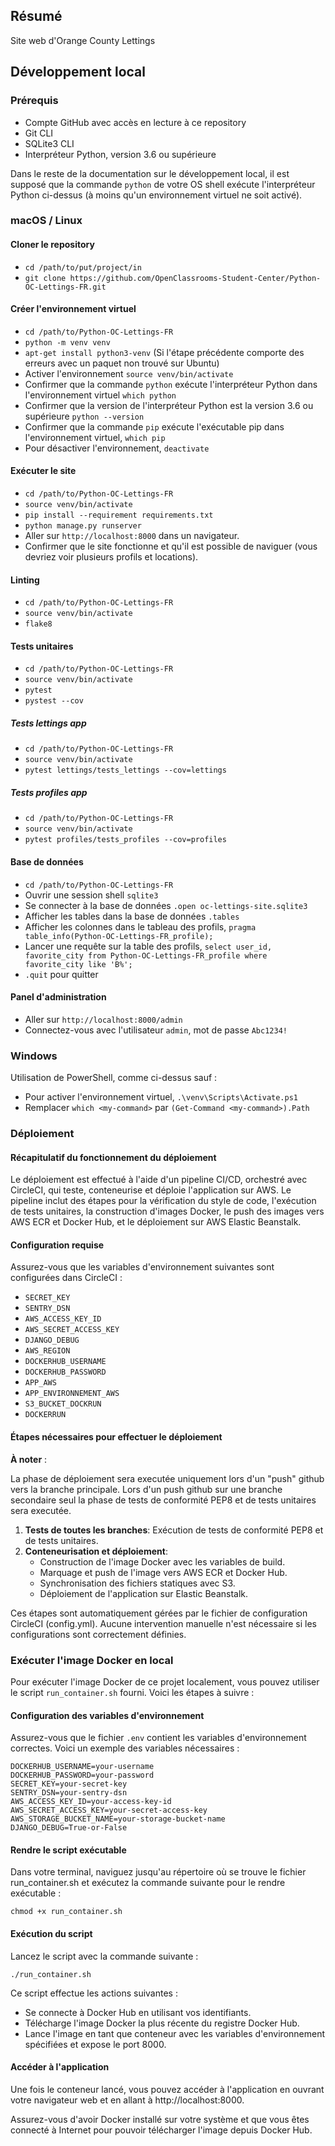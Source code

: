 ## Résumé

Site web d'Orange County Lettings

## Développement local

### Prérequis

- Compte GitHub avec accès en lecture à ce repository
- Git CLI
- SQLite3 CLI
- Interpréteur Python, version 3.6 ou supérieure

Dans le reste de la documentation sur le développement local, il est supposé que la commande `python` de votre OS shell exécute l'interpréteur Python ci-dessus (à moins qu'un environnement virtuel ne soit activé).

### macOS / Linux

#### Cloner le repository

- `cd /path/to/put/project/in`
- `git clone https://github.com/OpenClassrooms-Student-Center/Python-OC-Lettings-FR.git`

#### Créer l'environnement virtuel

- `cd /path/to/Python-OC-Lettings-FR`
- `python -m venv venv`
- `apt-get install python3-venv` (Si l'étape précédente comporte des erreurs avec un paquet non trouvé sur Ubuntu)
- Activer l'environnement `source venv/bin/activate`
- Confirmer que la commande `python` exécute l'interpréteur Python dans l'environnement virtuel
`which python`
- Confirmer que la version de l'interpréteur Python est la version 3.6 ou supérieure `python --version`
- Confirmer que la commande `pip` exécute l'exécutable pip dans l'environnement virtuel, `which pip`
- Pour désactiver l'environnement, `deactivate`

#### Exécuter le site

- `cd /path/to/Python-OC-Lettings-FR`
- `source venv/bin/activate`
- `pip install --requirement requirements.txt`
- `python manage.py runserver`
- Aller sur `http://localhost:8000` dans un navigateur.
- Confirmer que le site fonctionne et qu'il est possible de naviguer (vous devriez voir plusieurs profils et locations).

#### Linting

- `cd /path/to/Python-OC-Lettings-FR`
- `source venv/bin/activate`
- `flake8`

#### Tests unitaires

- `cd /path/to/Python-OC-Lettings-FR`
- `source venv/bin/activate`
- `pytest`
- `pystest --cov`

##### Tests lettings app

- `cd /path/to/Python-OC-Lettings-FR`
- `source venv/bin/activate`
- `pytest lettings/tests_lettings --cov=lettings`

##### Tests profiles app

- `cd /path/to/Python-OC-Lettings-FR`
- `source venv/bin/activate`
- `pytest profiles/tests_profiles --cov=profiles`

#### Base de données

- `cd /path/to/Python-OC-Lettings-FR`
- Ouvrir une session shell `sqlite3`
- Se connecter à la base de données `.open oc-lettings-site.sqlite3`
- Afficher les tables dans la base de données `.tables`
- Afficher les colonnes dans le tableau des profils, `pragma table_info(Python-OC-Lettings-FR_profile);`
- Lancer une requête sur la table des profils, `select user_id, favorite_city from
  Python-OC-Lettings-FR_profile where favorite_city like 'B%';`
- `.quit` pour quitter

#### Panel d'administration

- Aller sur `http://localhost:8000/admin`
- Connectez-vous avec l'utilisateur `admin`, mot de passe `Abc1234!`

### Windows

Utilisation de PowerShell, comme ci-dessus sauf :

- Pour activer l'environnement virtuel, `.\venv\Scripts\Activate.ps1` 
- Remplacer `which <my-command>` par `(Get-Command <my-command>).Path`

### Déploiement

#### Récapitulatif du fonctionnement du déploiement

Le déploiement est effectué à l'aide d'un pipeline CI/CD, orchestré avec CircleCI, qui teste, conteneurise et déploie l'application sur AWS. Le pipeline inclut des étapes pour la vérification du style de code, l'exécution de tests unitaires, la construction d'images Docker, le push des images vers AWS ECR et Docker Hub, et le déploiement sur AWS Elastic Beanstalk.

#### Configuration requise

Assurez-vous que les variables d'environnement suivantes sont configurées dans CircleCI :

- `SECRET_KEY`
- `SENTRY_DSN`
- `AWS_ACCESS_KEY_ID`
- `AWS_SECRET_ACCESS_KEY`
- `DJANGO_DEBUG`
- `AWS_REGION`
- `DOCKERHUB_USERNAME`
- `DOCKERHUB_PASSWORD`
- `APP_AWS`
- `APP_ENVIRONNEMENT_AWS`
- `S3_BUCKET_DOCKRUN`
- `DOCKERRUN`

#### Étapes nécessaires pour effectuer le déploiement

<b>À noter</b> : 

La phase de déploiement sera executée uniquement lors d'un "push" github vers la branche principale. Lors d'un push github sur une branche secondaire seul la phase de tests de conformité PEP8 et de tests unitaires sera executée.

1. **Tests de toutes les branches**: Exécution de tests de conformité PEP8 et de tests unitaires.
2. **Conteneurisation et déploiement**:
   - Construction de l'image Docker avec les variables de build.
   - Marquage et push de l'image vers AWS ECR et Docker Hub.
   - Synchronisation des fichiers statiques avec S3.
   - Déploiement de l'application sur Elastic Beanstalk.

Ces étapes sont automatiquement gérées par le fichier de configuration CircleCI (config.yml). Aucune intervention manuelle n'est nécessaire si les configurations sont correctement définies.

### Exécuter l'image Docker en local

Pour exécuter l'image Docker de ce projet localement, vous pouvez utiliser le script `run_container.sh` fourni. Voici les étapes à suivre :

#### Configuration des variables d'environnement
Assurez-vous que le fichier `.env` contient les variables d'environnement correctes. Voici un exemple des variables nécessaires :
```
DOCKERHUB_USERNAME=your-username
DOCKERHUB_PASSWORD=your-password
SECRET_KEY=your-secret-key
SENTRY_DSN=your-sentry-dsn
AWS_ACCESS_KEY_ID=your-access-key-id
AWS_SECRET_ACCESS_KEY=your-secret-access-key
AWS_STORAGE_BUCKET_NAME=your-storage-bucket-name
DJANGO_DEBUG=True-or-False
```

#### Rendre le script exécutable

Dans votre terminal, naviguez jusqu'au répertoire où se trouve le fichier run_container.sh et exécutez la commande suivante pour le rendre exécutable :

```
chmod +x run_container.sh
```

#### Exécution du script

Lancez le script avec la commande suivante :

```
./run_container.sh
```

Ce script effectue les actions suivantes :

* Se connecte à Docker Hub en utilisant vos identifiants.
* Télécharge l'image Docker la plus récente du registre Docker Hub.
* Lance l'image en tant que conteneur avec les variables d'environnement spécifiées et expose le port 8000.

#### Accéder à l'application

Une fois le conteneur lancé, vous pouvez accéder à l'application en ouvrant votre navigateur web et en allant à http://localhost:8000.

Assurez-vous d'avoir Docker installé sur votre système et que vous êtes connecté à Internet pour pouvoir télécharger l'image depuis Docker Hub.
